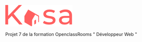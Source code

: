 ![Picture](https://github.com/anom35/projet_7_kasa/blob/master/src/Assets/Logo.png)

Projet 7 de la formation OpenclassRooms " Développeur Web "

